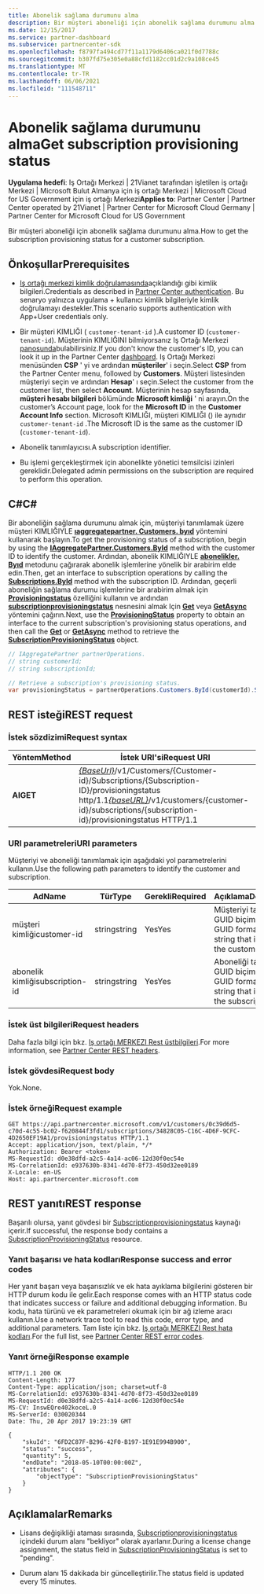 ```yaml
---
title: Abonelik sağlama durumunu alma
description: Bir müşteri aboneliği için abonelik sağlama durumunu alma.
ms.date: 12/15/2017
ms.service: partner-dashboard
ms.subservice: partnercenter-sdk
ms.openlocfilehash: f8797fa494cd77f11a1179d6406ca021f0d7788c
ms.sourcegitcommit: b307fd75e305e0a88cfd1182cc01d2c9a108ce45
ms.translationtype: MT
ms.contentlocale: tr-TR
ms.lasthandoff: 06/06/2021
ms.locfileid: "111548711"
---
```

# <a name="get-subscription-provisioning-status"></a><span data-ttu-id="c88a1-103">Abonelik sağlama durumunu alma</span><span class="sxs-lookup"><span data-stu-id="c88a1-103">Get subscription provisioning status</span></span>

<span data-ttu-id="c88a1-104">**Uygulama hedefi**: Iş Ortağı Merkezi | 21Vianet tarafından işletilen iş ortağı Merkezi | Microsoft Bulut Almanya için iş ortağı Merkezi | Microsoft Cloud for US Government için iş ortağı Merkezi</span><span class="sxs-lookup"><span data-stu-id="c88a1-104">**Applies to**: Partner Center | Partner Center operated by 21Vianet | Partner Center for Microsoft Cloud Germany | Partner Center for Microsoft Cloud for US Government</span></span>

<span data-ttu-id="c88a1-105">Bir müşteri aboneliği için abonelik sağlama durumunu alma.</span><span class="sxs-lookup"><span data-stu-id="c88a1-105">How to get the subscription provisioning status for a customer subscription.</span></span>

## <a name="prerequisites"></a><span data-ttu-id="c88a1-106">Önkoşullar</span><span class="sxs-lookup"><span data-stu-id="c88a1-106">Prerequisites</span></span>

- <span data-ttu-id="c88a1-107">[Iş ortağı merkezi kimlik doğrulamasında](partner-center-authentication.md)açıklandığı gibi kimlik bilgileri.</span><span class="sxs-lookup"><span data-stu-id="c88a1-107">Credentials as described in [Partner Center authentication](partner-center-authentication.md).</span></span> <span data-ttu-id="c88a1-108">Bu senaryo yalnızca uygulama + kullanıcı kimlik bilgileriyle kimlik doğrulamayı destekler.</span><span class="sxs-lookup"><span data-stu-id="c88a1-108">This scenario supports authentication with App+User credentials only.</span></span>

- <span data-ttu-id="c88a1-109">Bir müşteri KIMLIĞI ( `customer-tenant-id` ).</span><span class="sxs-lookup"><span data-stu-id="c88a1-109">A customer ID (`customer-tenant-id`).</span></span> <span data-ttu-id="c88a1-110">Müşterinin KIMLIĞINI bilmiyorsanız Iş Ortağı Merkezi [panosunda](https://partner.microsoft.com/dashboard)bulabilirsiniz.</span><span class="sxs-lookup"><span data-stu-id="c88a1-110">If you don't know the customer's ID, you can look it up in the Partner Center [dashboard](https://partner.microsoft.com/dashboard).</span></span> <span data-ttu-id="c88a1-111">Iş Ortağı Merkezi menüsünden **CSP** ' yi ve ardından **müşteriler**' i seçin.</span><span class="sxs-lookup"><span data-stu-id="c88a1-111">Select **CSP** from the Partner Center menu, followed by **Customers**.</span></span> <span data-ttu-id="c88a1-112">Müşteri listesinden müşteriyi seçin ve ardından **Hesap**' ı seçin.</span><span class="sxs-lookup"><span data-stu-id="c88a1-112">Select the customer from the customer list, then select **Account**.</span></span> <span data-ttu-id="c88a1-113">Müşterinin hesap sayfasında, **müşteri hesabı bilgileri** bölümünde **Microsoft kimliği** ' ni arayın.</span><span class="sxs-lookup"><span data-stu-id="c88a1-113">On the customer’s Account page, look for the **Microsoft ID** in the **Customer Account Info** section.</span></span> <span data-ttu-id="c88a1-114">Microsoft KIMLIĞI, müşteri KIMLIĞI () ile aynıdır `customer-tenant-id` .</span><span class="sxs-lookup"><span data-stu-id="c88a1-114">The Microsoft ID is the same as the customer ID  (`customer-tenant-id`).</span></span>

- <span data-ttu-id="c88a1-115">Abonelik tanımlayıcısı.</span><span class="sxs-lookup"><span data-stu-id="c88a1-115">A subscription identifier.</span></span>

- <span data-ttu-id="c88a1-116">Bu işlemi gerçekleştirmek için abonelikte yönetici temsilcisi izinleri gereklidir.</span><span class="sxs-lookup"><span data-stu-id="c88a1-116">Delegated admin permissions on the subscription are required to perform this operation.</span></span>

## <a name="c"></a><span data-ttu-id="c88a1-117">C\#</span><span class="sxs-lookup"><span data-stu-id="c88a1-117">C\#</span></span>

<span data-ttu-id="c88a1-118">Bir aboneliğin sağlama durumunu almak için, müşteriyi tanımlamak üzere müşteri KIMLIĞIYLE [**ıaggregatepartner. Customers. byıd**](/dotnet/api/microsoft.store.partnercenter.customers.icustomercollection.byid) yöntemini kullanarak başlayın.</span><span class="sxs-lookup"><span data-stu-id="c88a1-118">To get the provisioning status of a subscription, begin by using the [**IAggregatePartner.Customers.ById**](/dotnet/api/microsoft.store.partnercenter.customers.icustomercollection.byid) method with the customer ID to identify the customer.</span></span> <span data-ttu-id="c88a1-119">Ardından, abonelik KIMLIĞIYLE [**abonelikler. Byıd**](/dotnet/api/microsoft.store.partnercenter.customerusers.icustomerusercollection.byid) metodunu çağırarak abonelik işlemlerine yönelik bir arabirim elde edin.</span><span class="sxs-lookup"><span data-stu-id="c88a1-119">Then, get an interface to subscription operations by calling the [**Subscriptions.ById**](/dotnet/api/microsoft.store.partnercenter.customerusers.icustomerusercollection.byid) method with the subscription ID.</span></span> <span data-ttu-id="c88a1-120">Ardından, geçerli aboneliğin sağlama durumu işlemlerine bir arabirim almak için [**Provisioningstatus**](/dotnet/api/microsoft.store.partnercenter.subscriptions.isubscription.provisioningstatus) özelliğini kullanın ve ardından [**subscriptionprovisioningstatus**](/dotnet/api/microsoft.store.partnercenter.models.subscriptions.subscriptionprovisioningstatus) nesnesini almak Için [**Get**](/dotnet/api/microsoft.store.partnercenter.subscriptions.isubscriptionprovisioningstatus.get) veya [**GetAsync**](/dotnet/api/microsoft.store.partnercenter.subscriptions.isubscriptionprovisioningstatus.getasync) yöntemini çağırın.</span><span class="sxs-lookup"><span data-stu-id="c88a1-120">Next, use the [**ProvisioningStatus**](/dotnet/api/microsoft.store.partnercenter.subscriptions.isubscription.provisioningstatus) property to obtain an interface to the current subscription's provisioning status operations, and then call the [**Get**](/dotnet/api/microsoft.store.partnercenter.subscriptions.isubscriptionprovisioningstatus.get) or [**GetAsync**](/dotnet/api/microsoft.store.partnercenter.subscriptions.isubscriptionprovisioningstatus.getasync) method to retrieve the [**SubscriptionProvisioningStatus**](/dotnet/api/microsoft.store.partnercenter.models.subscriptions.subscriptionprovisioningstatus) object.</span></span>

``` csharp
// IAggregatePartner partnerOperations.
// string customerId;
// string subscriptionId;

// Retrieve a subscription's provisioning status.
var provisioningStatus = partnerOperations.Customers.ById(customerId).Subscriptions.ById(subscriptionID).ProvisioningStatus.Get();
```

## <a name="rest-request"></a><span data-ttu-id="c88a1-121">REST isteği</span><span class="sxs-lookup"><span data-stu-id="c88a1-121">REST request</span></span>

### <a name="request-syntax"></a><span data-ttu-id="c88a1-122">İstek sözdizimi</span><span class="sxs-lookup"><span data-stu-id="c88a1-122">Request syntax</span></span>

| <span data-ttu-id="c88a1-123">Yöntem</span><span class="sxs-lookup"><span data-stu-id="c88a1-123">Method</span></span>  | <span data-ttu-id="c88a1-124">İstek URI'si</span><span class="sxs-lookup"><span data-stu-id="c88a1-124">Request URI</span></span>                                                                                                                        |
|---------|------------------------------------------------------------------------------------------------------------------------------------|
| <span data-ttu-id="c88a1-125">**Al**</span><span class="sxs-lookup"><span data-stu-id="c88a1-125">**GET**</span></span> | <span data-ttu-id="c88a1-126">[*{BaseUrl}*](partner-center-rest-urls.md)/v1/Customers/{Customer-id}/Subscriptions/{Subscription-ID}/provisioningstatus http/1.1</span><span class="sxs-lookup"><span data-stu-id="c88a1-126">[*{baseURL}*](partner-center-rest-urls.md)/v1/customers/{customer-id}/subscriptions/{subscription-id}/provisioningstatus HTTP/1.1</span></span> |

### <a name="uri-parameters"></a><span data-ttu-id="c88a1-127">URI parametreleri</span><span class="sxs-lookup"><span data-stu-id="c88a1-127">URI parameters</span></span>

<span data-ttu-id="c88a1-128">Müşteriyi ve aboneliği tanımlamak için aşağıdaki yol parametrelerini kullanın.</span><span class="sxs-lookup"><span data-stu-id="c88a1-128">Use the following path parameters to identify the customer and subscription.</span></span>

| <span data-ttu-id="c88a1-129">Ad</span><span class="sxs-lookup"><span data-stu-id="c88a1-129">Name</span></span>            | <span data-ttu-id="c88a1-130">Tür</span><span class="sxs-lookup"><span data-stu-id="c88a1-130">Type</span></span>   | <span data-ttu-id="c88a1-131">Gerekli</span><span class="sxs-lookup"><span data-stu-id="c88a1-131">Required</span></span> | <span data-ttu-id="c88a1-132">Açıklama</span><span class="sxs-lookup"><span data-stu-id="c88a1-132">Description</span></span>                                               |
|-----------------|--------|----------|-----------------------------------------------------------|
| <span data-ttu-id="c88a1-133">müşteri kimliği</span><span class="sxs-lookup"><span data-stu-id="c88a1-133">customer-id</span></span>     | <span data-ttu-id="c88a1-134">string</span><span class="sxs-lookup"><span data-stu-id="c88a1-134">string</span></span> | <span data-ttu-id="c88a1-135">Yes</span><span class="sxs-lookup"><span data-stu-id="c88a1-135">Yes</span></span>      | <span data-ttu-id="c88a1-136">Müşteriyi tanımlayan GUID biçimli dize.</span><span class="sxs-lookup"><span data-stu-id="c88a1-136">A GUID formatted string that identifies the customer.</span></span>     |
| <span data-ttu-id="c88a1-137">abonelik kimliği</span><span class="sxs-lookup"><span data-stu-id="c88a1-137">subscription-id</span></span> | <span data-ttu-id="c88a1-138">string</span><span class="sxs-lookup"><span data-stu-id="c88a1-138">string</span></span> | <span data-ttu-id="c88a1-139">Yes</span><span class="sxs-lookup"><span data-stu-id="c88a1-139">Yes</span></span>      | <span data-ttu-id="c88a1-140">Aboneliği tanımlayan GUID biçimli dize.</span><span class="sxs-lookup"><span data-stu-id="c88a1-140">A GUID formatted string that identifies the subscription.</span></span> |

### <a name="request-headers"></a><span data-ttu-id="c88a1-141">İstek üst bilgileri</span><span class="sxs-lookup"><span data-stu-id="c88a1-141">Request headers</span></span>

<span data-ttu-id="c88a1-142">Daha fazla bilgi için bkz. [Iş ortağı MERKEZI Rest üstbilgileri](headers.md).</span><span class="sxs-lookup"><span data-stu-id="c88a1-142">For more information, see [Partner Center REST headers](headers.md).</span></span>

### <a name="request-body"></a><span data-ttu-id="c88a1-143">İstek gövdesi</span><span class="sxs-lookup"><span data-stu-id="c88a1-143">Request body</span></span>

<span data-ttu-id="c88a1-144">Yok.</span><span class="sxs-lookup"><span data-stu-id="c88a1-144">None.</span></span>

### <a name="request-example"></a><span data-ttu-id="c88a1-145">İstek örneği</span><span class="sxs-lookup"><span data-stu-id="c88a1-145">Request example</span></span>

```http
GET https://api.partnercenter.microsoft.com/v1/customers/0c39d6d5-c70d-4c55-bc02-f620844f3fd1/subscriptions/34828C05-C16C-4D6F-9CFC-4D2650EF19A1/provisioningstatus HTTP/1.1
Accept: application/json, text/plain, */*
Authorization: Bearer <token>
MS-RequestId: d0e38dfd-a2c5-4a14-ac06-12d30f0ec54e
MS-CorrelationId: e937630b-8341-4d70-8f73-450d32ee0189
X-Locale: en-US
Host: api.partnercenter.microsoft.com
```

## <a name="rest-response"></a><span data-ttu-id="c88a1-146">REST yanıtı</span><span class="sxs-lookup"><span data-stu-id="c88a1-146">REST response</span></span>

<span data-ttu-id="c88a1-147">Başarılı olursa, yanıt gövdesi bir [Subscriptionprovisioningstatus](subscription-resources.md#subscriptionprovisioningstatus) kaynağı içerir.</span><span class="sxs-lookup"><span data-stu-id="c88a1-147">If successful, the response body contains a [SubscriptionProvisioningStatus](subscription-resources.md#subscriptionprovisioningstatus) resource.</span></span>

### <a name="response-success-and-error-codes"></a><span data-ttu-id="c88a1-148">Yanıt başarısı ve hata kodları</span><span class="sxs-lookup"><span data-stu-id="c88a1-148">Response success and error codes</span></span>

<span data-ttu-id="c88a1-149">Her yanıt başarı veya başarısızlık ve ek hata ayıklama bilgilerini gösteren bir HTTP durum kodu ile gelir.</span><span class="sxs-lookup"><span data-stu-id="c88a1-149">Each response comes with an HTTP status code that indicates success or failure and additional debugging information.</span></span> <span data-ttu-id="c88a1-150">Bu kodu, hata türünü ve ek parametreleri okumak için bir ağ izleme aracı kullanın.</span><span class="sxs-lookup"><span data-stu-id="c88a1-150">Use a network trace tool to read this code, error type, and additional parameters.</span></span> <span data-ttu-id="c88a1-151">Tam liste için bkz. [Iş ortağı MERKEZI Rest hata kodları](error-codes.md).</span><span class="sxs-lookup"><span data-stu-id="c88a1-151">For the full list, see [Partner Center REST error codes](error-codes.md).</span></span>

### <a name="response-example"></a><span data-ttu-id="c88a1-152">Yanıt örneği</span><span class="sxs-lookup"><span data-stu-id="c88a1-152">Response example</span></span>

```http
HTTP/1.1 200 OK
Content-Length: 177
Content-Type: application/json; charset=utf-8
MS-CorrelationId: e937630b-8341-4d70-8f73-450d32ee0189
MS-RequestId: d0e38dfd-a2c5-4a14-ac06-12d30f0ec54e
MS-CV: InswEQre402koceL.0
MS-ServerId: 030020344
Date: Thu, 20 Apr 2017 19:23:39 GMT

{
    "skuId": "6FD2C87F-B296-42F0-B197-1E91E994B900",
    "status": "success",
    "quantity": 5,
    "endDate": "2018-05-10T00:00:00Z",
    "attributes": {
        "objectType": "SubscriptionProvisioningStatus"
    }
}
```

## <a name="remarks"></a><span data-ttu-id="c88a1-153">Açıklamalar</span><span class="sxs-lookup"><span data-stu-id="c88a1-153">Remarks</span></span>

- <span data-ttu-id="c88a1-154">Lisans değişikliği ataması sırasında, [Subscriptionprovisioningstatus](subscription-resources.md#subscriptionprovisioningstatus) içindeki durum alanı "bekliyor" olarak ayarlanır.</span><span class="sxs-lookup"><span data-stu-id="c88a1-154">During a license change assignment, the status field in [SubscriptionProvisioningStatus](subscription-resources.md#subscriptionprovisioningstatus) is set to "pending".</span></span>

- <span data-ttu-id="c88a1-155">Durum alanı 15 dakikada bir güncelleştirilir.</span><span class="sxs-lookup"><span data-stu-id="c88a1-155">The status field is updated every 15 minutes.</span></span>
